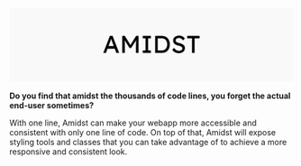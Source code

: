 <img src="./banner.jpg">

**Do you find that amidst the thousands of code lines, you forget the actual end-user sometimes?**

With one line, Amidst can make your webapp more accessible and consistent with only one line of code. On top of that, Amidst will expose styling tools and classes that you can take advantage of to achieve a more responsive and consistent look.

